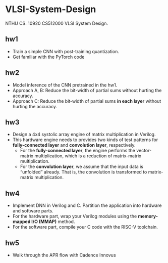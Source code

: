 # VLSI-System-Design
NTHU CS. 10920 CS512000 VLSI System Design.

## hw1
- Train a simple CNN with post-training quantization.
- Get familiar with the PyTorch code

## hw2
- Model inference of the CNN pretrained in the hw1.
- Approach A, B: Reduce the bit-width of partial sums without hurting the accuracy.
- Approach C: Reduce the bit-width of partial sums **in each layer** without hurting the accuracy. 

## hw3
- Design a 4x4 systolic array engine of matrix multiplication in Verilog.
- This hardware engine needs to provides two kinds of test patterns for **fully-connected layer** and **convolution layer**, respectively.
  - For the **fully-connected layer**, the engine performs the vector-matrix multiplication, which is a reduction of matrix-matrix multiplication.
  - For the **convolution layer**, we assume that the input data is “unfolded” already. That is, the convolution is transformed to matrix-matrix multiplication.  

## hw4
-  Implement DNN in Verilog and C. Partition the application into hardware and software parts.
-  For the hardware part, wrap your Verilog modules using the **memory-mapped I/O (MMAP)** method. 
-  For the software part, compile your C code with the RISC-V toolchain.

## hw5
- Walk through the APR flow with Cadence Innovus
